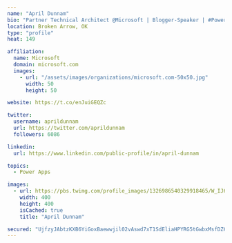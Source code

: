 ```yaml
---
name: "April Dunnam"
bio: "Partner Technical Architect @Microsoft | Blogger-Speaker | #PowerApps, #PowerAutomate, #Office365, #SharePoint | #WIT | #Karaoke Queen"
location: Broken Arrow, OK
type: "profile"
heat: 149

affiliation:
  name: Microsoft
  domain: microsoft.com
  images:
    - url: "/assets/images/organizations/microsoft.com-50x50.jpg"
      width: 50
      height: 50

website: https://t.co/enJuiGEQZc

twitter:
  username: aprildunnam
  url: https://twitter.com/aprildunnam
  followers: 6086

linkedin:
  url: https://www.linkedin.com/public-profile/in/april-dunnam

topics:
  - Power Apps

images:
  - url: https://pbs.twimg.com/profile_images/1326986540329918465/W_IJ6Ih2_400x400.jpg
    width: 400
    height: 400
    isCached: true
    title: "April Dunnam"

secured: "UjfzyJAbtzKXB6YiGoxBaewwjil02vAswd7xT1SdEliaHPYRG5tGwbxMsfDZ6IeW2z6AuBPtuAmxkRAqZKI8rU27KEbpJUh2na4GY+d6pqcixPLDORX53kTQN3kOxfj/ZfxHQs8Wpj3H6D0jSlu2zqV5gutFIis0fiC0+bCt94DhSCRy9qavy8gLU7whpAkrB7KkRzBIyQy/I83N5myYrZANhYTsKn0iCb9yA1+omVcz10E2BN3OXIbY+asvvYsXJdJ8gsyjJ6r1SBTWvYocaG66fdzyU6m5nfFvHRbdfDf86E3pi4Fgk+nmK+RarIwxlccb15RWptPG5Y1sHFhT0I/mAcYWRvgpGHFnzerciVnlfyGoesCFEKO2aN8pK0Q6vGdFyyOfaM4AP53Sxjbfk4anClOHtNA1o5V3k0bhyOQ=;rDt96wGPuzxGgO5x7b/jyw=="
---
```


